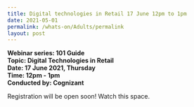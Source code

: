 ```yaml
---
title: Digital technologies in Retail 17 June 12pm to 1pm
date: 2021-05-01
permalink: /whats-on/Adults/permalink
layout: post
---
```

**Webinar series: 101 Guide </br>
Topic: Digital Technologies in Retail</br> 
Date: 17 June 2021, Thursday</br>
Time: 12pm - 1pm</br>
Conducted by: Cognizant**

Registration will be open soon! Watch this space.